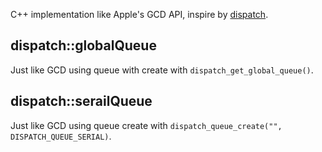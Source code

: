 C++ implementation like Apple's GCD API, inspire by [dispatch](https://github.com/nut-code-monkey/dispatch).

## dispatch::globalQueue

Just like GCD using queue with create with `dispatch_get_global_queue()`.

## dispatch::serailQueue

Just like GCD using queue create with `dispatch_queue_create("", DISPATCH_QUEUE_SERIAL)`.



